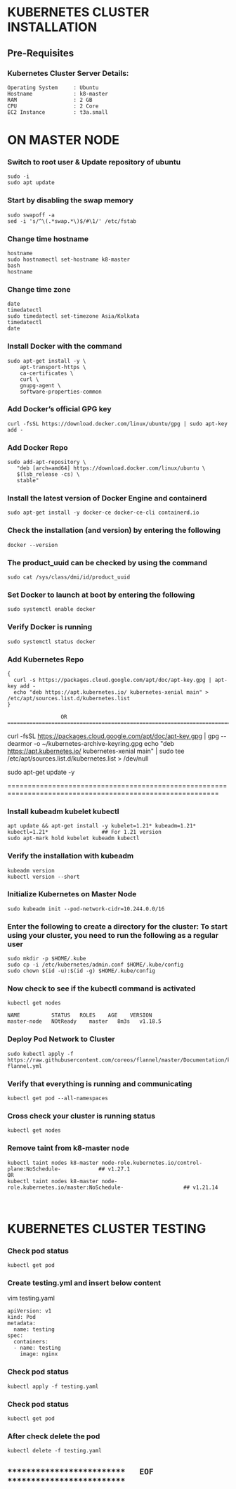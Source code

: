 # KUBERNETES CLUSTER INSTALLATION

## Pre-Requisites

### Kubernetes Cluster Server Details:
```
Operating System     : Ubuntu
Hostname             : k8-master
RAM                  : 2 GB
CPU                  : 2 Core
EC2 Instance         : t3a.small
```

# ON MASTER NODE

### Switch to root user & Update repository of ubuntu
```
sudo -i
sudo apt update
```

### Start by disabling the swap memory
```
sudo swapoff -a
sed -i 's/^\(.*swap.*\)$/#\1/' /etc/fstab
```

### Change time hostname
```
hostname
sudo hostnamectl set-hostname k8-master
bash
hostname
```

### Change time zone
```
date
timedatectl
sudo timedatectl set-timezone Asia/Kolkata
timedatectl
date
```

### Install Docker with the command
```
sudo apt-get install -y \
    apt-transport-https \
    ca-certificates \
    curl \
    gnupg-agent \
    software-properties-common
```    

### Add Docker’s official GPG key
```
curl -fsSL https://download.docker.com/linux/ubuntu/gpg | sudo apt-key add -	
```


### Add Docker Repo
```
sudo add-apt-repository \
   "deb [arch=amd64] https://download.docker.com/linux/ubuntu \
   $(lsb_release -cs) \
   stable"
```   

### Install the latest version of Docker Engine and containerd
```
sudo apt-get install -y docker-ce docker-ce-cli containerd.io
```


### Check the installation (and version) by entering the following
```
docker --version
```


### The product_uuid can be checked by using the command
``` 
sudo cat /sys/class/dmi/id/product_uuid
```


### Set Docker to launch at boot by entering the following
```
sudo systemctl enable docker
```


### Verify Docker is running
```
sudo systemctl status docker
```


### Add Kubernetes Repo
```
{
  curl -s https://packages.cloud.google.com/apt/doc/apt-key.gpg | apt-key add -
  echo "deb https://apt.kubernetes.io/ kubernetes-xenial main" > /etc/apt/sources.list.d/kubernetes.list
}
```
                     OR
    ===========================================================================================================
curl -fsSL https://packages.cloud.google.com/apt/doc/apt-key.gpg | gpg --dearmor -o ~/kubernetes-archive-keyring.gpg
echo "deb https://apt.kubernetes.io/ kubernetes-xenial main" | sudo tee /etc/apt/sources.list.d/kubernetes.list > /dev/null


sudo apt-get update -y

==========================================================================================================
### Install kubeadm kubelet kubectl
```
apt update && apt-get install -y kubelet=1.21* kubeadm=1.21* kubectl=1.21*                 ## For 1.21 version
sudo apt-mark hold kubelet kubeadm kubectl
```

### Verify the installation with kubeadm
```
kubeadm version
kubectl version --short
```

### Initialize Kubernetes on Master Node
```
sudo kubeadm init --pod-network-cidr=10.244.0.0/16
```

### Enter the following to create a directory for the cluster: To start using your cluster, you need to run the following as a regular user
```
sudo mkdir -p $HOME/.kube
sudo cp -i /etc/kubernetes/admin.conf $HOME/.kube/config
sudo chown $(id -u):$(id -g) $HOME/.kube/config
```


### Now check to see if the kubectl command is activated
```
kubectl get nodes

NAME          STATUS   ROLES    AGE    VERSION
master-node   NOtReady    master   8m3s   v1.18.5
```

### Deploy Pod Network to Cluster
```
sudo kubectl apply -f https://raw.githubusercontent.com/coreos/flannel/master/Documentation/kube-flannel.yml
```

### Verify that everything is running and communicating
```
kubectl get pod --all-namespaces
```

### Cross check your cluster is running status
```
kubectl get nodes
```

### Remove taint from k8-master node
```
kubectl taint nodes k8-master node-role.kubernetes.io/control-plane:NoSchedule-            ## v1.27.1
OR
kubectl taint nodes k8-master node-role.kubernetes.io/master:NoSchedule-                   ## v1.21.14

```

</br>

# KUBERNETES CLUSTER TESTING

### Check pod status
```
kubectl get pod
```

### Create testing.yml and insert below content

vim testing.yaml
```
apiVersion: v1
kind: Pod
metadata:
  name: testing
spec:
  containers:
  - name: testing
    image: nginx
```

### Check pod status
```
kubectl apply -f testing.yaml
```

### Check pod status
```
kubectl get pod
```

### After check delete the pod
```
kubectl delete -f testing.yaml
```

## `*************************   EOF   *************************`
